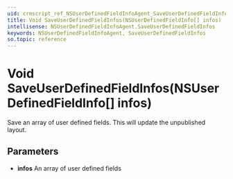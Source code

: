 ```yaml
---
uid: crmscript_ref_NSUserDefinedFieldInfoAgent_SaveUserDefinedFieldInfos
title: Void SaveUserDefinedFieldInfos(NSUserDefinedFieldInfo[] infos)
intellisense: NSUserDefinedFieldInfoAgent.SaveUserDefinedFieldInfos
keywords: NSUserDefinedFieldInfoAgent, SaveUserDefinedFieldInfos
so.topic: reference
---
```


# Void SaveUserDefinedFieldInfos(NSUserDefinedFieldInfo[] infos)

Save an array of user defined fields. This will update the unpublished layout.

## Parameters

* **infos** An array of user defined fields
